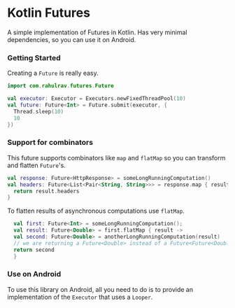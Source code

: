 # Kotlin Futures

A simple implementation of Futures in Kotlin.
Has very minimal dependencies, so you can use it on Android.

### Getting Started

Creating a `Future` is really easy.

```kotlin
import com.rahulrav.futures.Future

val executor: Executor = Executors.newFixedThreadPool(10)
val future: Future<Int> = Future.submit(executor, {
  Thread.sleep(10)
  10
})
```

### Support for combinators

This future supports combinators like `map` and `flatMap` so you can transform and flatten `Future`'s.

```kotlin
val response: Future<HttpResponse> = someLongRunningComputation()
val headers: Future<List<Pair<String, String>>> = response.map { result ->
  return result.headers
}
```

To flatten results of asynchronous computations use `flatMap`.

```kotlin
  val first: Future<Int> = someLongRunningComputation();
  val result: Future<Double> = first.flatMap { result ->
  val second: Future<Double> = anotherLongRunningComputation(result)
  // we are returning a Future<Double> instead of a Future<Future<Double>>
  return second
  }
```

### Use on Android

To use this library on Android, all you need to do is to provide an implementation
of the `Executor` that uses a `Looper`.
